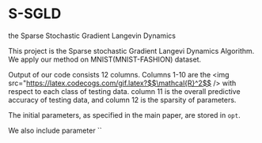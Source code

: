 # S-SGLD
the Sparse Stochastic Gradient Langevin Dynamics 

This project is the Sparse stochastic Gradient Langevi Dynamics Algorithm.  
We apply our method on MNIST(MNIST-FASHION) dataset.

Output of our code consists 12 columns. Columns 1-10  are the <img src="https://latex.codecogs.com/gif.latex?$$\mathcal{R}^2$$ />  with respect to each class of testing data. column 11 is the overall predictive accuracy of testing data, and column 12 is the sparsity of parameters.

The initial parameters, as specified in the main paper, are stored in `opt`.

We also include parameter ``

